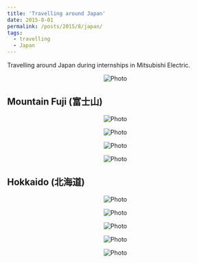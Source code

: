 ```yaml
---
title: 'Travelling around Japan'
date: 2015-8-01
permalink: /posts/2015/8/japan/
tags:
  - travelling
  - Japan
---
```


Travelling around Japan during internships in Mitsubishi Electric.
<p align="center">
  <img src="https://haotang1995.github.io/files/35.jpg?raw=true" alt="Photo"/> 
</p>

## Mountain Fuji (富士山)
<p align="center">
  <img src="https://haotang1995.github.io/files/22.jpg?raw=true" alt="Photo"/> 
</p>
<p align="center">
  <img src="https://haotang1995.github.io/files/23.jpg?raw=true" alt="Photo"/> 
</p>
<p align="center">
  <img src="https://haotang1995.github.io/files/24.jpg?raw=true" alt="Photo"/> 
</p>
<p align="center">
  <img src="https://haotang1995.github.io/files/25.jpg?raw=true" alt="Photo"/> 
</p>

## Hokkaido (北海道)
<p align="center">
  <img src="https://haotang1995.github.io/files/26.jpg?raw=true" alt="Photo"/> 
</p>
<p align="center">
  <img src="https://haotang1995.github.io/files/27.jpg?raw=true" alt="Photo"/> 
</p>
<p align="center">
  <img src="https://haotang1995.github.io/files/28.jpg?raw=true" alt="Photo"/> 
</p>
<p align="center">
  <img src="https://haotang1995.github.io/files/32.jpg?raw=true" alt="Photo"/> 
</p>
<p align="center">
  <img src="https://haotang1995.github.io/files/33.jpg?raw=true" alt="Photo"/> 
</p>
